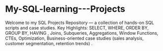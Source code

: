 # My-SQL-learning---Projects
Welcome to my SQL Projects Repository — a collection of hands-on SQL scripts and case studies. Key Highlights: SELECT, WHERE, ORDER BY, GROUP BY, HAVING , Joins, Subqueries, Aggregations, Window Functions, CTEs, Optimization, Business-oriented case studies (sales analysis, customer segmentation, retention trends) .

